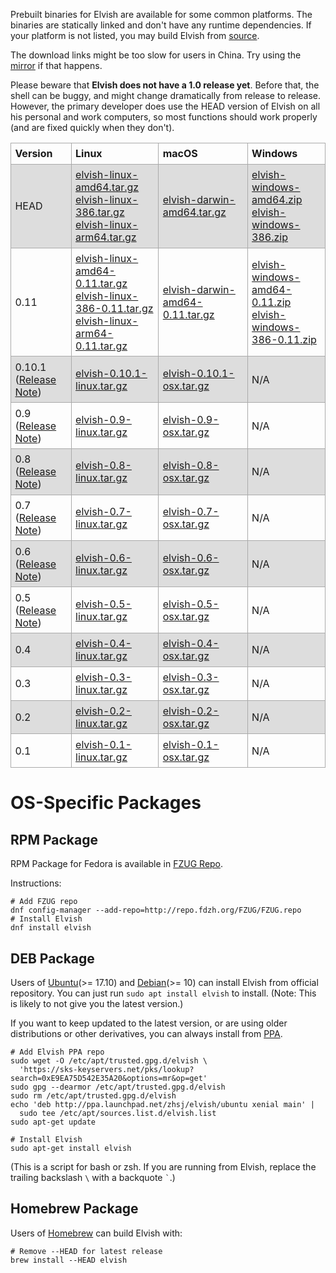 Prebuilt binaries for Elvish are available for some common platforms. The
binaries are statically linked and don't have any runtime dependencies. If
your platform is not listed, you may build Elvish from
[source](https://github.com/elves/elvish).

The download links might be too slow for users in China. Try using the
[mirror](https://mirrors.tuna.tsinghua.edu.cn/elvish) if that happens.

Please beware that **Elvish does not have a 1.0 release yet**. Before that, the
shell can be buggy, and might change dramatically from release to release.
However, the primary developer does use the HEAD version of Elvish on all his
personal and work computers, so most functions should work properly (and are
fixed quickly when they don't).

<style>
  table {
    border-collapse: collpase;
    width: 100%
  }
  td, th {
    border: 1px solid #aaa;
    text-align: left;
    padding: 0.4em;
  }
  tr:nth-child(even) {
    background-color: #ddd;
  }
</style>

<table>
  <tr>
    <th>Version</th>
    <th>Linux</th>
    <th>macOS</th>
    <th>Windows</th>
  </tr>
  <tr>
    <td>HEAD</td>
    <td>
      <a href="https://dl.elvish.io/elvish-linux-amd64.tar.gz">elvish-linux-amd64.tar.gz</a>
      <br>
      <a href="https://dl.elvish.io/elvish-linux-386.tar.gz">elvish-linux-386.tar.gz</a>
      <br>
      <a href="https://dl.elvish.io/elvish-linux-arm64.tar.gz">elvish-linux-arm64.tar.gz</a>
    </td>
    <td>
      <a href="https://dl.elvish.io/elvish-darwin-amd64.tar.gz">elvish-darwin-amd64.tar.gz</a>
    </td>
    <td>
      <a href="https://dl.elvish.io/elvish-windows-amd64.zip">elvish-windows-amd64.zip</a>
      <br>
      <a href="https://dl.elvish.io/elvish-windows-386.zip">elvish-windows-386.zip</a>
    </td>
  </tr>
  <tr>
    <td>0.11</td>
    <td>
      <a href="https://dl.elvish.io/elvish-linux-amd64-0.11.tar.gz">elvish-linux-amd64-0.11.tar.gz</a>
      <br>
      <a href="https://dl.elvish.io/elvish-linux-386-0.11.tar.gz">elvish-linux-386-0.11.tar.gz</a>
      <br>
      <a href="https://dl.elvish.io/elvish-linux-arm64-0.11.tar.gz">elvish-linux-arm64-0.11.tar.gz</a>
    </td>
    <td>
      <a href="https://dl.elvish.io/elvish-darwin-amd64-0.11.tar.gz">elvish-darwin-amd64-0.11.tar.gz</a>
    </td>
    <td>
      <a href="https://dl.elvish.io/elvish-windows-amd64-0.11.zip">elvish-windows-amd64-0.11.zip</a>
      <br>
      <a href="https://dl.elvish.io/elvish-windows-386-0.11.zip">elvish-windows-386-0.11.zip</a>
    </td>
  </tr>
  <tr>
    <td>0.10.1 (<a href="/blog/0.10-release-notes.html">Release Note</a>)</td>
    <td><a href="https://dl.elvish.io/elvish-0.10.1-linux.tar.gz">elvish-0.10.1-linux.tar.gz</a></td>
    <td><a href="https://dl.elvish.io/elvish-0.10.1-osx.tar.gz">elvish-0.10.1-osx.tar.gz</a></td>
    <td>N/A</td>
  </tr>
  <tr>
    <td>0.9 (<a href="/blog/0.9-release-notes.html">Release Note</a>)</td>
    <td><a href="https://dl.elvish.io/elvish-0.9-linux.tar.gz">elvish-0.9-linux.tar.gz</a></td>
    <td><a href="https://dl.elvish.io/elvish-0.9-osx.tar.gz">elvish-0.9-osx.tar.gz</a></td>
    <td>N/A</td>
  </tr>
  <tr>
    <td>0.8 (<a href="https://github.com/elves/elvish/releases/tag/0.8">Release Note</a>)</td>
    <td><a href="https://dl.elvish.io/elvish-0.8-linux.tar.gz">elvish-0.8-linux.tar.gz</a></td>
    <td><a href="https://dl.elvish.io/elvish-0.8-osx.tar.gz">elvish-0.8-osx.tar.gz</a></td>
    <td>N/A</td>
  </tr>
  <tr>
    <td>0.7 (<a href="https://github.com/elves/elvish/releases/tag/0.7">Release Note</a>)</td>
    <td><a href="https://dl.elvish.io/elvish-0.7-linux.tar.gz">elvish-0.7-linux.tar.gz</a></td>
    <td><a href="https://dl.elvish.io/elvish-0.7-osx.tar.gz">elvish-0.7-osx.tar.gz</a></td>
    <td>N/A</td>
  </tr>
  <tr>
    <td>0.6 (<a href="https://github.com/elves/elvish/releases/tag/0.6">Release Note</a>)</td>
    <td><a href="https://dl.elvish.io/elvish-0.6-linux.tar.gz">elvish-0.6-linux.tar.gz</a></td>
    <td><a href="https://dl.elvish.io/elvish-0.6-osx.tar.gz">elvish-0.6-osx.tar.gz</a></td>
    <td>N/A</td>
  </tr>
  <tr>
    <td>0.5 (<a href="https://github.com/elves/elvish/releases/tag/0.5">Release Note</a>)</td>
    <td><a href="https://dl.elvish.io/elvish-0.5-linux.tar.gz">elvish-0.5-linux.tar.gz</a></td>
    <td><a href="https://dl.elvish.io/elvish-0.5-osx.tar.gz">elvish-0.5-osx.tar.gz</a></td>
    <td>N/A</td>
  </tr>
  <tr>
    <td>0.4</td>
    <td><a href="https://dl.elvish.io/elvish-0.4-linux.tar.gz">elvish-0.4-linux.tar.gz</a></td>
    <td><a href="https://dl.elvish.io/elvish-0.4-osx.tar.gz">elvish-0.4-osx.tar.gz</a></td>
    <td>N/A</td>
  </tr>
  <tr>
    <td>0.3</td>
    <td><a href="https://dl.elvish.io/elvish-0.3-linux.tar.gz">elvish-0.3-linux.tar.gz</a></td>
    <td><a href="https://dl.elvish.io/elvish-0.3-osx.tar.gz">elvish-0.3-osx.tar.gz</a></td>
    <td>N/A</td>
  </tr>
  <tr>
    <td>0.2</td>
    <td><a href="https://dl.elvish.io/elvish-0.2-linux.tar.gz">elvish-0.2-linux.tar.gz</a></td>
    <td><a href="https://dl.elvish.io/elvish-0.2-osx.tar.gz">elvish-0.2-osx.tar.gz</a></td>
    <td>N/A</td>
  </tr>
  <tr>
    <td>0.1</td>
    <td><a href="https://dl.elvish.io/elvish-0.1-linux.tar.gz">elvish-0.1-linux.tar.gz</a></td>
    <td><a href="https://dl.elvish.io/elvish-0.1-osx.tar.gz">elvish-0.1-osx.tar.gz</a></td>
    <td>N/A</td>
  </tr>
</table>

# OS-Specific Packages

## RPM Package

RPM Package for Fedora is available in [FZUG Repo](https://github.com/FZUG/repo/wiki/Add-FZUG-Repository).

Instructions:

```elvish
# Add FZUG repo
dnf config-manager --add-repo=http://repo.fdzh.org/FZUG/FZUG.repo
# Install Elvish
dnf install elvish
```

## DEB Package

Users of [Ubuntu](http://packages.ubuntu.com/elvish)(>= 17.10) and
[Debian](https://packages.debian.org/elvish)(>= 10) can install Elvish from
official repository. You can just run `sudo apt install elvish` to install.
(Note: This is likely to not give you the latest version.)

If you want to keep updated to the latest version, or are using older
distributions or other derivatives, you can always install from
[PPA](https://launchpad.net/~zhsj/+archive/ubuntu/elvish).

```elvish
# Add Elvish PPA repo
sudo wget -O /etc/apt/trusted.gpg.d/elvish \
  'https://sks-keyservers.net/pks/lookup?search=0xE9EA75D542E35A20&options=mr&op=get'
sudo gpg --dearmor /etc/apt/trusted.gpg.d/elvish
sudo rm /etc/apt/trusted.gpg.d/elvish
echo 'deb http://ppa.launchpad.net/zhsj/elvish/ubuntu xenial main' |
  sudo tee /etc/apt/sources.list.d/elvish.list
sudo apt-get update

# Install Elvish
sudo apt-get install elvish
```

(This is a script for bash or zsh. If you are running from Elvish, replace the
trailing backslash `\` with a backquote `` ` ``.)

## Homebrew Package

Users of [Homebrew](http://brew.sh) can build Elvish with:

```elvish
# Remove --HEAD for latest release
brew install --HEAD elvish
```
